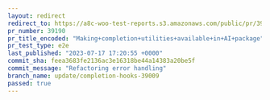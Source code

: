 ```yaml
---
layout: redirect
redirect_to: https://a8c-woo-test-reports.s3.amazonaws.com/public/pr/39190/e2e/index.html
pr_number: 39190
pr_title_encoded: "Making+completion+utilities+available+in+AI+package"
pr_test_type: e2e
last_published: "2023-07-17 17:20:55 +0000"
commit_sha: feea3683fe2136ac3e16318be44a14383a20be5f
commit_message: "Refactoring error handling"
branch_name: update/completion-hooks-39009
passed: true
---
```

